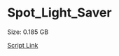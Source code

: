 # Spot_Light_Saver

Size: 0.185 GB

[Script Link](https://github.com/liuyal/Archive/blob/master/Python/Utilities/Miscellaneous/spotlight_saver.py)